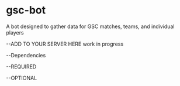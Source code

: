 # gsc-bot
A bot designed to gather data for GSC matches, teams, and individual players


--ADD TO YOUR SERVER HERE
work in progress

--Dependencies


--REQUIRED



--OPTIONAL



